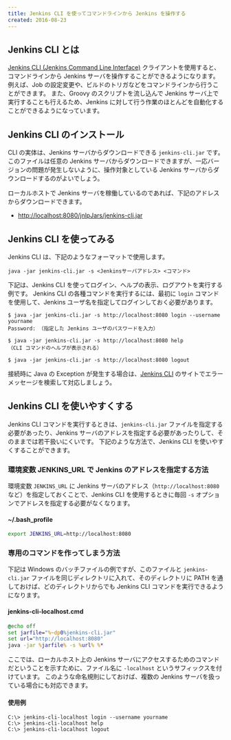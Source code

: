 ```yaml
---
title: Jenkins CLI を使ってコマンドラインから Jenkins を操作する
created: 2016-08-23
---
```


Jenkins CLI とは
----
[Jenkins CLI (Jenkins Command Line Interface)](https://wiki.jenkins-ci.org/display/JENKINS/Jenkins+CLI) クライアントを使用すると、コマンドラインから Jenkins サーバを操作することができるようになります。
例えば、Job の設定変更や、ビルドのトリガなどをコマンドラインから行うことができます。
また、Groovy のスクリプトを流し込んで Jenkins サーバ上で実行することも行えるため、Jenkins に対して行う作業のほとんどを自動化することができるようになっています。

Jenkins CLI のインストール
----

CLI の実体は、Jenkins サーバからダウンロードできる `jenkins-cli.jar` です。
このファイルは任意の Jenkins サーバからダウンロードできますが、一応バージョンの問題が発生しないように、操作対象としている Jenkins サーバからダウンロードするのがよいでしょう。

ローカルホストで Jenkins サーバを稼働しているのであれば、下記のアドレスからダウンロードできます。

* [http://localhost:8080/jnlpJars/jenkins-cli.jar](http://localhost:8080/jnlpJars/jenkins-cli.jar)


Jenkins CLI を使ってみる
----

Jenkins CLI は、下記のようなフォーマットで使用します。

```
java -jar jenkins-cli.jar -s <Jenkinsサーバアドレス> <コマンド>
```

下記は、Jenkins CLI を使ってログイン、ヘルプの表示、ログアウトを実行する例です。
Jenkins CLI の各種コマンドを実行するには、最初に `login` コマンドを使用して、Jenkins ユーザ名を指定してログインしておく必要があります。

```
$ java -jar jenkins-cli.jar -s http://localhost:8080 login --username yourname
Password: （指定した Jenkins ユーザのパスワードを入力）

$ java -jar jenkins-cli.jar -s http://localhost:8080 help
（CLI コマンドのヘルプが表示される）

$ java -jar jenkins-cli.jar -s http://localhost:8080 logout
```

接続時に Java の Exception が発生する場合は、[Jenkins CLI](https://wiki.jenkins-ci.org/display/JENKINS/Jenkins+CLI) のサイトでエラーメッセージを検索して対応しましょう。


Jenkins CLI を使いやすくする
----

Jenkins CLI コマンドを実行するときは、`jenkins-cli.jar` ファイルを指定する必要があったり、Jenkins サーバのアドレスを指定する必要があったりして、そのままでは若干扱いにくいです。
下記のような方法で、Jenkins CLI を使いやすくすることができます。

### 環境変数 JENKINS_URL で Jenkins のアドレスを指定する方法

環境変数 `JENKINS_URL` に Jenkins サーバのアドレス（`http://localhost:8080` など）を指定しておくことで、Jenkins CLI を使用するときに毎回 `-s` オプションでアドレスを指定する必要がなくなります。

#### ~/.bash_profile

```bash
export JENKINS_URL=http://localhost:8080
```

### 専用のコマンドを作ってしまう方法

下記は Windows のバッチファイルの例ですが、このファイルと `jenkins-cli.jar` ファイルを同じディレクトリに入れて、そのディレクトリに PATH を通しておけば、どのディレクトリからでも Jenkins CLI コマンドを実行できるようになります。


#### jenkins-cli-localhost.cmd

```bat
@echo off
set jarfile="%~dp0%jenkins-cli.jar"
set url="http://localhost:8080"
java -jar %jarfile% -s %url% %*
```

ここでは、ローカルホスト上の Jenkins サーバにアクセスするためのコマンドだということを示すために、ファイル名に `-localhost` というサフィックスを付けています。
このような命名規則にしておけば、複数の Jenkins サーバを扱っている場合にも対応できます。

#### 使用例

```
C:\> jenkins-cli-localhost login --username yourname
C:\> jenkins-cli-localhost help
C:\> jenkins-cli-localhost logout
```

